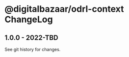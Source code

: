 # @digitalbazaar/odrl-context ChangeLog

## 1.0.0 - 2022-TBD

See git history for changes.

[W3C CCG ODRL Model]: https://www.w3.org/TR/odrl-model/
